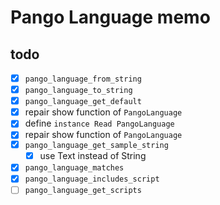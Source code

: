 Pango Language memo
===================

todo
----

* [x] `pango_language_from_string`
* [x] `pango_language_to_string`
* [x] `pango_language_get_default`
* [x] repair show function of `PangoLanguage`
* [x] define `instance Read PangoLanguage`
* [x] repair show function of `PangoLanguage`
* [x] `pango_language_get_sample_string`
	+ [x] use Text instead of String
* [x] `pango_language_matches`
* [x] `pango_language_includes_script`
* [ ] `pango_language_get_scripts`

